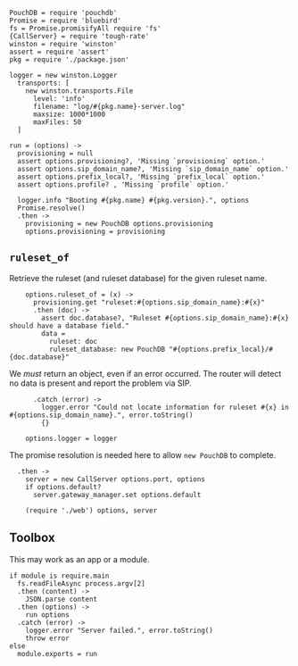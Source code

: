     PouchDB = require 'pouchdb'
    Promise = require 'bluebird'
    fs = Promise.promisifyAll require 'fs'
    {CallServer} = require 'tough-rate'
    winston = require 'winston'
    assert = require 'assert'
    pkg = require './package.json'

    logger = new winston.Logger
      transports: [
        new winston.transports.File
          level: 'info'
          filename: "log/#{pkg.name}-server.log"
          maxsize: 1000*1000
          maxFiles: 50
      ]

    run = (options) ->
      provisioning = null
      assert options.provisioning?, 'Missing `provisioning` option.'
      assert options.sip_domain_name?, 'Missing `sip_domain_name` option.'
      assert options.prefix_local?, 'Missing `prefix_local` option.'
      assert options.profile? , 'Missing `profile` option.'

      logger.info "Booting #{pkg.name} #{pkg.version}.", options
      Promise.resolve()
      .then ->
        provisioning = new PouchDB options.provisioning
        options.provisioning = provisioning

`ruleset_of`
------------

Retrieve the ruleset (and ruleset database) for the given ruleset name.

        options.ruleset_of = (x) ->
          provisioning.get "ruleset:#{options.sip_domain_name}:#{x}"
          .then (doc) ->
            assert doc.database?, "Ruleset #{options.sip_domain_name}:#{x} should have a database field."
            data =
              ruleset: doc
              ruleset_database: new PouchDB "#{options.prefix_local}/#{doc.database}"

We _must_ return an object, even if an error occurred. The router will detect no data is present and report the problem via SIP.

          .catch (error) ->
            logger.error "Could not locate information for ruleset #{x} in #{options.sip_domain_name}.", error.toString()
            {}

        options.logger = logger

The promise resolution is needed here to allow `new PouchDB` to complete.

      .then ->
        server = new CallServer options.port, options
        if options.default?
          server.gateway_manager.set options.default

        (require './web') options, server

Toolbox
-------

This may work as an app or a module.

    if module is require.main
      fs.readFileAsync process.argv[2]
      .then (content) ->
        JSON.parse content
      .then (options) ->
        run options
      .catch (error) ->
        logger.error "Server failed.", error.toString()
        throw error
    else
      module.exports = run
